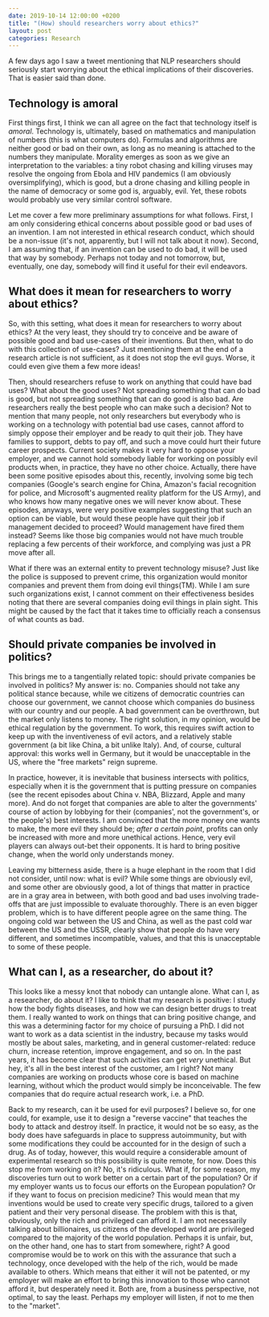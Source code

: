 ```yaml
---
date: 2019-10-14 12:00:00 +0200
title: "(How) should researchers worry about ethics?"
layout: post
categories: Research
---
```


A few days ago I saw a tweet mentioning that NLP researchers should seriously
start worrying about the ethical implications of their discoveries. That is
easier said than done.

<!-- more -->

## Technology is amoral
First things first, I think we can all agree on the fact that technology itself
is _amoral_. Technology is, ultimately, based on mathematics and manipulation of
numbers (this is what computers do). Formulas and algorithms are neither good or
bad on their own, as long as no meaning is attached to the numbers they
manipulate. Morality emerges as soon as we give an interpretation to the
variables: a tiny robot chasing and killing viruses may resolve the ongoing from
Ebola and HIV pandemics (I am obviously oversimplifying), which is good, but a
drone chasing and killing people in the name of democracy or some god is,
arguably, evil. Yet, these robots would probably use very similar control
software.

Let me cover a few more preliminary assumptions for what follows. First, I am
only considering ethical concerns about possible good or bad uses of an
invention. I am not interested in ethical research conduct, which should be a
non-issue (it's not, apparently, but I will not talk about it now). Second, I am
assuming that, if an invention can be used to do bad, it will be used that way
by somebody. Perhaps not today and not tomorrow, but, eventually, one day,
somebody will find it useful for their evil endeavors.

## What does it mean for researchers to worry about ethics?
So, with this setting, what does it mean for researchers to worry about ethics?
At the very least, they should try to conceive and be aware of possible good and
bad use-cases of their inventions. But then, what to do with this collection of
use-cases? Just mentioning them at the end of a research article is not
sufficient, as it does not stop the evil guys. Worse, it could even give them a
few more ideas!

Then, should researchers refuse to work on anything that could have bad uses?
What about the good uses? Not spreading something that can do bad is good, but
not spreading something that can do good is also bad. Are researchers really the
best people who can make such a decision? Not to mention that many people, not
only researchers but everybody who is working on a technology with potential bad
use cases, cannot afford to simply oppose their employer and be ready to quit
their job. They have families to support, debts to pay off, and such a move
could hurt their future career prospects. Current society makes it very hard to
oppose your employer, and we cannot hold somebody liable for working on possibly
evil products when, in practice, they have no other choice. Actually, there have
been some positive episodes about this, recently, involving some big tech
companies (Google's search engine for China, Amazon's facial recognition for
police, and Microsoft's augmented reality platform for the US Army), and who
knows how many negative ones we will never know about. These episodes, anyways,
were very positive examples suggesting that such an option can be viable, but
would these people have quit their job if management decided to proceed? Would
management have fired them instead? Seems like those big companies would not
have much trouble replacing a few percents of their workforce, and complying was
just a PR move after all.

What if there was an external entity to prevent technology misuse? Just like the
police is supposed to prevent crime, this organization would monitor companies
and prevent them from doing evil things(TM). While I am sure such organizations
exist, I cannot comment on their effectiveness besides noting that there are
several companies doing evil things in plain sight. This might be caused by the
fact that it takes time to officially reach a consensus of what counts as bad.

## Should private companies be involved in politics?
This brings me to a tangentially related topic: should private companies be
involved in politics? My answer is: no. Companies should not take any political
stance because, while we citizens of democratic countries can choose our
government, we cannot choose which companies do business with our country and
our people. A bad government can be overthrown, but the market only listens to
money. The right solution, in my opinion, would be ethical regulation by the
government. To work, this requires swift action to keep up with the
inventiveness of evil actors, and a relatively stable government (a bit like
China, a bit unlike Italy). And, of course, cultural approval: this works well
in Germany, but it would be unacceptable in the US, where the "free markets"
reign supreme.

In practice, however, it is inevitable that business intersects with politics,
especially when it is the government that is putting pressure on companies (see
the recent episodes about China v. NBA, Blizzard, Apple and many more). And do
not forget that companies are able to alter the governments' course of action by
lobbying for their (companies', not the government's, or the people's) best
interests. I am convinced that the more money one wants to make, the more evil
they should be; _after a certain point_, profits can only be increased with more
and more unethical actions. Hence, very evil players can always out-bet their
opponents. It is hard to bring positive change, when the world only understands
money.

Leaving my bitterness aside, there is a huge elephant in the room that I did not
consider, until now: what is evil? While some things are obviously evil, and
some other are obviously good, a lot of things that matter in practice are in a
gray area in between, with both good and bad uses involving trade-offs that are
just impossible to evaluate thoroughly. There is an even bigger problem, which
is to have different people agree on the same thing. The ongoing cold war
between the US and China, as well as the past cold war between the US and the
USSR, clearly show that people do have very different, and sometimes
incompatible, values, and that this is unacceptable to some of these people.

## What can I, as a researcher, do about it?
This looks like a messy knot that nobody can untangle alone. What can I, as a
researcher, do about it? I like to think that my research is positive: I study
how the body fights diseases, and how we can design better drugs to treat them.
I really wanted to work on things that can bring positive change, and this was a
determining factor for my choice of pursuing a PhD. I did not want to work as a
data scientist in the industry, because my tasks would mostly be about sales,
marketing, and in general customer-related: reduce churn, increase retention,
improve engagement, and so on. In the past years, it has become clear that such
activities can get _very_ unethical. But hey, it's all in the best interest of
the customer, am I right? Not many companies are working on products whose core
is based on machine learning, without which the product would simply be
inconceivable. The few companies that do require actual research work, i.e. a
PhD.

Back to my research, can it be used for evil purposes? I believe so, for one
could, for example, use it to design a "reverse vaccine" that teaches the body
to attack and destroy itself. In practice, it would not be so easy, as the body
does have safeguards in place to suppress autoimmunity, but with some
modifications they could be accounted for in the design of such a drug. As of
today, however, this would require a considerable amount of experimental
research so this possibility is quite remote, for now. Does this stop me from
working on it? No, it's ridiculous. What if, for some reason, my discoveries
turn out to work better on a certain part of the population? Or if my employer
wants us to focus our efforts on the European population? Or if they want to
focus on precision medicine? This would mean that my inventions would be used to
create very specific drugs, tailored to a given patient and their very personal
disease. The problem with this is that, obviously, only the rich and privileged
can afford it. I am not necessarily talking about billionaires, us citizens of
the developed world are privileged compared to the majority of the world
population. Perhaps it is unfair, but, on the other hand, one has to start from
somewhere, right? A good compromise would be to work on this with the assurance
that such a technology, once developed with the help of the rich, would be made
available to others. Which means that either it will not be patented, or my
employer will make an effort to bring this innovation to those who cannot afford
it, but desperately need it. Both are, from a business perspective, not optimal,
to say the least. Perhaps my employer will listen, if not to me then to the
"market".
